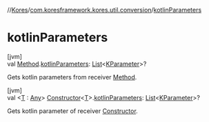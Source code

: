 //[Kores](../../index.md)/[com.koresframework.kores.util.conversion](index.md)/[kotlinParameters](kotlin-parameters.md)

# kotlinParameters

[jvm]\
val [Method](https://docs.oracle.com/javase/8/docs/api/java/lang/reflect/Method.html).[kotlinParameters](kotlin-parameters.md): [List](https://kotlinlang.org/api/latest/jvm/stdlib/kotlin.collections/-list/index.html)<[KParameter](https://kotlinlang.org/api/latest/jvm/stdlib/kotlin.reflect/-k-parameter/index.html)>?

Gets kotlin parameters from receiver [Method](https://docs.oracle.com/javase/8/docs/api/java/lang/reflect/Method.html).

[jvm]\
val <[T](kotlin-parameters.md) : [Any](https://kotlinlang.org/api/latest/jvm/stdlib/kotlin/-any/index.html)> [Constructor](https://docs.oracle.com/javase/8/docs/api/java/lang/reflect/Constructor.html)<[T](kotlin-parameters.md)>.[kotlinParameters](kotlin-parameters.md): [List](https://kotlinlang.org/api/latest/jvm/stdlib/kotlin.collections/-list/index.html)<[KParameter](https://kotlinlang.org/api/latest/jvm/stdlib/kotlin.reflect/-k-parameter/index.html)>?

Gets kotlin parameter of receiver [Constructor](https://docs.oracle.com/javase/8/docs/api/java/lang/reflect/Constructor.html).
